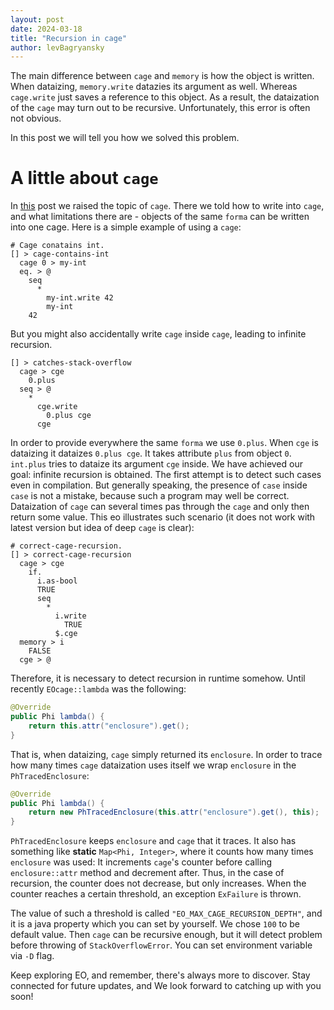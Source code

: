 ```yaml
---
layout: post
date: 2024-03-18
title: "Recursion in cage"
author: levBagryansky
---
```


The main difference between `cage` and `memory` is how the object is written.
When dataizing, `memory.write` datazies its argument as well. Whereas 
`cage.write` just saves a reference to this object. As a result, the dataization
of the `cage` may turn out to be recursive. Unfortunately, this error is often not obvious.

In this post we will tell you how we solved this problem.

<!--more-->

# A little about `cage`

In [this](https://news.eolang.org/2023-08-04-storing-objects-formed-differently-into-cage.html) post we 
raised the topic of `cage`. There we told how to write into `cage`, and what limitations there are -
objects of the same `forma` can be written into one cage.
Here is a simple example of using a `cage`:

```eo
# Cage conatains int.
[] > cage-contains-int
  cage 0 > my-int
  eq. > @
    seq
      *
        my-int.write 42
        my-int
    42
```

But you might also accidentally write `cage` inside `cage`, leading to infinite recursion.
```eo
[] > catches-stack-overflow
  cage > cge
    0.plus
  seq > @
    *
      cge.write
        0.plus cge
      cge
```
In order to provide everywhere the same `forma` we use `0.plus`.
When `cge` is dataizing it dataizes `0.plus cge`. It takes attribute `plus` from object `0`. `int.plus`
tries to dataize its argument `cge` inside. We have achieved our goal: infinite recursion is obtained.
The first attempt is to detect such cases even in compilation. But generally speaking, the presence 
of `case` inside `case` is not a mistake, because such a program may well be correct.
Dataization of `cage` can several times pas through the `cage` and only then return some value.
This eo illustrates such scenario (it does not work with latest version but idea of deep `cage` is clear):
```eo
# correct-cage-recursion.
[] > correct-cage-recursion
  cage > cge
    if.
      i.as-bool
      TRUE
      seq
        *
          i.write
            TRUE
          $.cge
  memory > i
    FALSE
  cge > @

```
Therefore, it is necessary to detect recursion in runtime somehow. Until recently `EOcage::lambda`
was the following:
```java
@Override
public Phi lambda() {
    return this.attr("enclosure").get();
}
```
That is, when dataizing, `cage` simply returned its `enclosure`. In order to trace how many times 
`cage` dataization uses itself we wrap `enclosure` in the `PhTracedEnclosure`:
```java
@Override
public Phi lambda() {
    return new PhTracedEnclosure(this.attr("enclosure").get(), this);
}
```
`PhTracedEnclosure` keeps `enclosure` and `cage` that it traces. It also has something like **static** 
`Map<Phi, Integer>`, where it counts how many times `enclosure` was used: It increments `cage`'s 
counter before calling `enclosure::attr` method and decrement after. Thus, in the case of recursion, 
the counter does not decrease, but only increases. When the counter reaches a certain threshold, an
exception `ExFailure` is thrown. 

The value of such a threshold is called `"EO_MAX_CAGE_RECURSION_DEPTH"`, and it is a java property 
which you can set by yourself. We chose `100` to be default value. Then `cage` can be
recursive enough, but it will detect problem before throwing of `StackOverflowError`. You can 
set environment  variable via `-D` flag.

Keep exploring EO, and remember, there's always more to discover. Stay connected for future updates, 
and We look forward to catching up with you soon!
